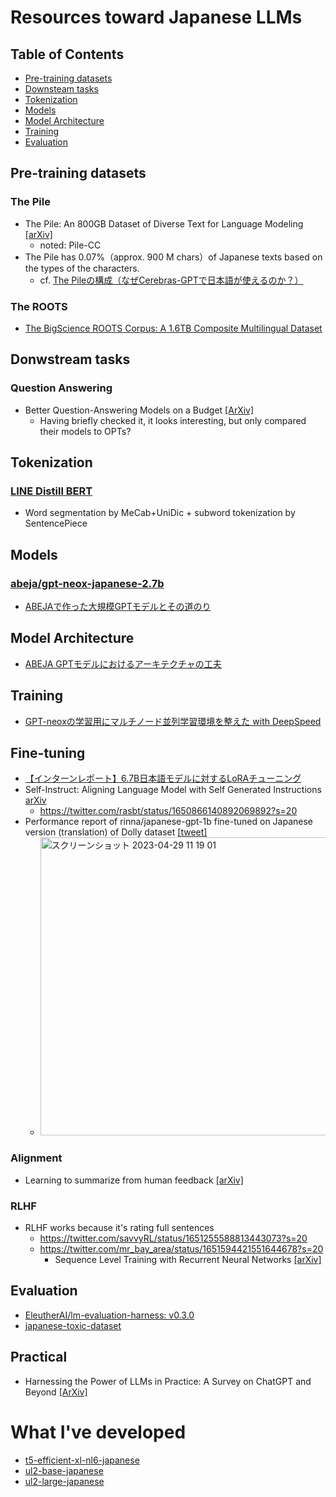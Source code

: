 # Resources toward Japanese LLMs

## Table of Contents
- [Pre-training datasets](#pre-training-datasets)
- [Downsteam tasks](#donwstream-tasks)
- [Tokenization](#tokenization)
- [Models](#models)
- [Model Architecture](#model-architecture)
- [Training](#training)
- [Evaluation](#evaluation)

## Pre-training datasets
### The Pile
- The Pile: An 800GB Dataset of Diverse Text for Language Modeling [[arXiv]](https://arxiv.org/abs/2101.00027)
  - noted: Pile-CC
- The Pile has 0.07%（approx. 900 M chars）of Japanese texts based on the types of the characters.
  - cf. [The Pileの構成（なぜCerebras-GPTで日本語が使えるのか？）](https://staka.jp/wordpress/?p=854)

### The ROOTS
- [The BigScience ROOTS Corpus: A 1.6TB Composite Multilingual Dataset](https://openreview.net/forum?id=UoEw6KigkUn)

## Donwstream tasks
### Question Answering
- Better Question-Answering Models on a Budget [[ArXiv]](https://arxiv.org/abs/2304.12370v1)
  - Having briefly checked it, it looks interesting, but only compared their models to OPTs?


## Tokenization
### [LINE Distill BERT](https://github.com/line/LINE-DistilBERT-Japanese)
- Word segmentation by MeCab+UniDic + subword tokenization by SentencePiece


## Models
### [abeja/gpt-neox-japanese-2.7b](https://huggingface.co/abeja/gpt-neox-japanese-2.7b)
- [ABEJAで作った大規模GPTモデルとその道のり](https://tech-blog.abeja.asia/entry/abeja-gpt-project-202207)


## Model Architecture
- [ABEJA GPTモデルにおけるアーキテクチャの工夫](https://tech-blog.abeja.asia/entry/abeja-gpt-model-202208)


## Training
- [GPT-neoxの学習用にマルチノード並列学習環境を整えた with DeepSpeed](https://tech-blog.abeja.asia/entry/abeja-gpt-neox-infra-202208)


## Fine-tuning
- [【インターンレポート】6.7B日本語モデルに対するLoRAチューニング](https://engineering.linecorp.com/ja/blog/lora-tuning-for-japanese-model)
- Self-Instruct: Aligning Language Model with Self Generated Instructions [arXiv](https://arxiv.org/abs/2212.10560)
  - https://twitter.com/rasbt/status/1650866140892069892?s=20
- Performance report of rinna/japanese-gpt-1b fine-tuned on Japanese version (translation) of Dolly dataset [[tweet]](https://twitter.com/kun1em0n/status/1651849601505464320?s=20)
  - <img width="477" alt="スクリーンショット 2023-04-29 11 19 01" src="https://user-images.githubusercontent.com/8359397/235279258-1c28d56e-dd6d-4eda-82b5-a0ab02555439.png">

### Alignment
- Learning to summarize from human feedback [[arXiv]](https://arxiv.org/abs/2009.01325)

### RLHF
- RLHF works because it's rating full sentences
  -  https://twitter.com/savvyRL/status/1651255588813443073?s=20
  -  https://twitter.com/mr_bay_area/status/1651594421551644678?s=20
      -  Sequence Level Training with Recurrent Neural Networks [[arXiv]](https://arxiv.org/abs/1511.06732)


## Evaluation
- [EleutherAI/lm-evaluation-harness: v0.3.0](https://zenodo.org/record/7413426)
- [japanese-toxic-dataset](https://github.com/inspection-ai/japanese-toxic-dataset)


## Practical
- Harnessing the Power of LLMs in Practice: A Survey on ChatGPT and Beyond [[ArXiv]](https://arxiv.org/abs/2304.13712)

# What I've developed
- [t5-efficient-xl-nl6-japanese](https://huggingface.co/JapaNLP/t5-efficient-xl-nl6-japanese)
- [ul2-base-japanese](https://huggingface.co/JapaNLP/ul2-base-japanese)
- [ul2-large-japanese](https://huggingface.co/JapaNLP/ul2-large-japanese)
